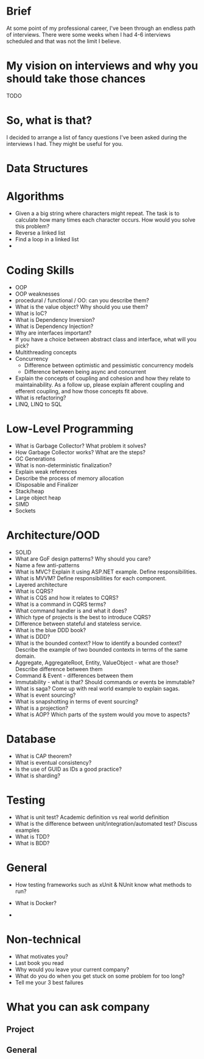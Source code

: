 # Brief
At some point of my professional career, I've been through an endless path of interviews. There were some weeks when I had 4-6 interviews scheduled and that was not the limit I believe. 

# My vision on interviews and why you should take those chances
  TODO

# So, what is that? 
I decided to arrange a list of fancy questions I've been asked during the interviews I had. They might be useful for you.



# Data Structures

# Algorithms
* Given a a big string where characters might repeat. The task is to calculate how many times each character occurs. How would you solve this problem? 
* Reverse a linked list
* Find a loop in a linked list
* 

# Coding Skills
* OOP
* OOP weaknesses
* procedural / functional / OO: can you describe them?
* What is the value object? Why should you use them?
* What is IoC? 
* What is Dependency Inversion? 
* What is Dependency Injection?
* Why are interfaces important? 
* If you have a choice between abstract class and interface, what will you pick?
* Multithreading concepts
* Concurrency
  * Difference between optimistic and pessimistic concurrency models
  * Difference between being async and concurrent
* Explain the concepts of coupling and cohesion and how they relate to maintainability. As a follow up, please explain afferent coupling and efferent coupling, and how those concepts fit above.
* What is refactoring?
* LINQ, LINQ to SQL
# Low-Level Programming
* What is Garbage Collector? What problem it solves?
* How Garbage Collector works? What are the steps?
* GC Generations
* What is non-deterministic finalization?
* Explain weak references
* Describe the process of memory allocation
* IDisposable and Finalizer
* Stack/heap
* Large object heap
* SIMD
* Sockets

# Architecture/OOD
* SOLID
* What are GoF design patterns? Why should you care?
* Name a few anti-patterns
* What is MVC? Explain it using ASP.NET example. Define responsibilities. 
* What is MVVM? Define responsibilities for each component.
* Layered architecture
* What is CQRS? 
* What is CQS and how it relates to CQRS?
* What is a command in CQRS terms?
* What command handler is and what it does?
* Which type of projects is the best to introduce CQRS?
* Difference between stateful and stateless service.
* What is the blue DDD book?
* What is DDD?
* What is the bounded context? How to identify a bounded context? Describe the example of two bounded contexts in terms of the same domain.
* Aggregate, AggregateRoot, Entity, ValueObject - what are those? Describe difference between them
* Command & Event - differences between them
* Immutability - what is that? Should commands or events be immutable?
* What is saga? Come up with real world example to explain sagas.
* What is event sourcing?
* What is snapshotting in terms of event sourcing?
* What is a projection?
* What is AOP? Which parts of the system would you move to aspects? 


# Database
* What is CAP theorem?
* What is eventual consistency?
* Is the use of GUID as IDs a good practice? 
* What is sharding?

# Testing
* What is unit test? Academic definition vs real world definition
* What is the difference between unit/integration/automated test? Discuss examples
* What is TDD?
* What is BDD?
# General
* How testing frameworks such as xUnit & NUnit know what methods to run?
* What is Docker?

* 

# Non-technical
* What motivates you? 
* Last book you read
* Why would you leave your current company?
* What do you do when you get stuck on some problem for too long? 
* Tell me your 3 best failures


# What you can ask company

## Project

## General
